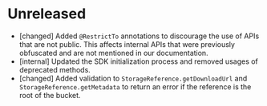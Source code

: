 # Unreleased
- [changed] Added `@RestrictTo` annotations to discourage the use of APIs that
  are not public. This affects internal APIs that were previously obfuscated
  and are not mentioned in our documentation.
- [internal] Updated the SDK initialization process and removed usages of
  deprecated methods.
- [changed] Added validation to `StorageReference.getDownloadUrl` and 
  `StorageReference.getMetadata` to return an error if the reference is the
  root of the bucket.
